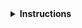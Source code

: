 <details>
<summary><strong>Instructions</strong></summary>

Thanks for contributing! :heart:

Keep in mind that **lesson maintainers are volunteers** and it may take them some time to
respond to your contribution. Although not all contributions can be incorporated into the lesson
materials, we appreciate your time and effort to improve the curriculum. If you have any questions
about the lesson maintenance process or would like to volunteer your time as a contribution
reviewer, please contact the CMS Open Data Workshop team.

You may delete these instructions from your comment.

\- The CMS Open Data Workshop Team
</details>
